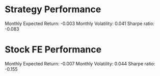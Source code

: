 # Strategy Performance
Monthly Expected Return: -0.003
Monthly Volatility: 0.041
Sharpe ratio: -0.083
# Stock FE Performance
Monthly Expected Return: -0.007
Monthly Volatility: 0.044
Sharpe ratio: -0.155

